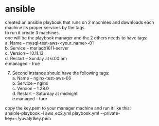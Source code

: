 # ansible

created an ansible playbook that runs on 2 machines and downloads each machine its proper services by the tags.  
to run it create 3 machines.  
one will be the playbook manager and the 2 others needs to have tags:  
a. Name – mysql-test-aws-<your_name>-01  
b. Service – mariadb1011-server  
c. Version – 10.11.13    
d. Restart – Sunday at 6:00 am  
e.managed - true  

7. Second instance should have the following tags:  
a. Name – nginx-test-aws-06  
b. Service – nginx  
c. Version – 1.28.0  
d. Restart – Saturday at midnight  
e.managed - ture

copy the key.pem to your manager machine and run it like this:  
 ansible-playbook -i aws_ec2.yml playbook.yml --private-key=~/yuvaly1key.pem   
 
